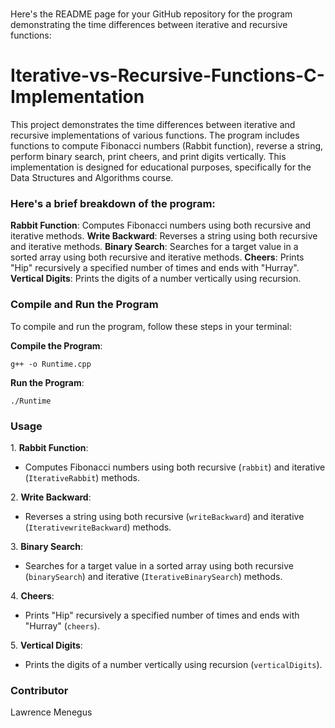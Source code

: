# 
Here's the README page for your GitHub repository for the program demonstrating the time differences between iterative and recursive functions:

# Iterative-vs-Recursive-Functions-C-Implementation

<p>This project demonstrates the time differences between iterative and recursive implementations of various functions. The program includes functions to compute Fibonacci numbers (Rabbit function), reverse a string, perform binary search, print cheers, and print digits vertically. This implementation is designed for educational purposes, specifically for the Data Structures and Algorithms course.</p>

### Here's a brief breakdown of the program:
<b>Rabbit Function</b>: Computes Fibonacci numbers using both recursive and iterative methods.
<b>Write Backward</b>: Reverses a string using both recursive and iterative methods.
<b>Binary Search</b>: Searches for a target value in a sorted array using both recursive and iterative methods.
<b>Cheers</b>: Prints "Hip" recursively a specified number of times and ends with "Hurray".
<b>Vertical Digits</b>: Prints the digits of a number vertically using recursion.

### Compile and Run the Program
<p>To compile and run the program, follow these steps in your terminal:</p>
<b>Compile the Program</b>:
<pre><code>g++ -o Runtime.cpp</code></pre>
<b>Run the Program</b>:
<pre><code>./Runtime</code></pre>

### Usage
<p>1. <b>Rabbit Function</b>:</p>
<ul>
    <li>Computes Fibonacci numbers using both recursive (<code>rabbit</code>) and iterative (<code>IterativeRabbit</code>) methods.</li>
</ul>
<p>2. <b>Write Backward</b>:</p>
<ul>
    <li>Reverses a string using both recursive (<code>writeBackward</code>) and iterative (<code>IterativewriteBackward</code>) methods.</li>
</ul>
<p>3. <b>Binary Search</b>:</p>
<ul>
    <li>Searches for a target value in a sorted array using both recursive (<code>binarySearch</code>) and iterative (<code>IterativeBinarySearch</code>) methods.</li>
</ul>
<p>4. <b>Cheers</b>:</p>
<ul>
    <li>Prints "Hip" recursively a specified number of times and ends with "Hurray" (<code>cheers</code>).</li>
</ul>
<p>5. <b>Vertical Digits</b>:</p>
<ul>
    <li>Prints the digits of a number vertically using recursion (<code>verticalDigits</code>).</li>
</ul>

### Contributor
<p>Lawrence Menegus</p>
